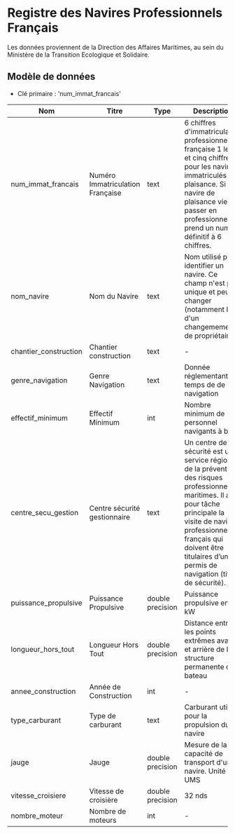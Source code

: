 # Registre des Navires Professionnels Français

Les données proviennent de la Direction des Affaires Maritimes, au sein du Ministère de la Transition Ecologique et Solidaire.

## Modèle de données
- Clé primaire : 'num_immat_francais'

|Nom|Titre|Type|Description|Exemple|Propriétés|
|-|-|-|-|-|-|
|num_immat_francais|Numéro Immatriculation Française|text|6 chiffres d'immatriculation professionnelle française 1 lettre et cinq chiffres pour les navires immatriculés en plaisance. Si le navire de plaisance vient à passer en professionnel, il prend un numéro définitif à 6 chiffres.|762413 (Navigation Professionnelle) A62413 (Plaisance)|Valeur obligatoire|
|nom_navire|Nom du Navire|text|Nom utilisé pour identifier un navire. Ce champ n'est pas unique et peut changer (notamment lors d'un changemement de propriétaire|Houba Houba|Valeur obligatoire|
|chantier_construction|Chantier construction|text| - |CHANTIER NAVAL TARIN|Valeur optionnelle|
|genre_navigation|Genre Navigation|text|Donnée réglementant le temps de de navigation|CI-CABOTAGE INTERNATIONAL|Valeur obligatoire|
|effectif_minimum|Effectif Minimum|int| Nombre minimum de personnel navigants à bord| 3 | Valeur obligatoire |
|centre_secu_gestion|Centre sécurité gestionnaire|text|Un centre de sécurité est un service régional de la prévention des risques professionnels maritimes. Il a pour tâche principale la visite de navires professionnels français qui doivent être titulaires d’un permis de navigation (titre de sécurité).|CSN Caen|Valeur obligatoire|
|puissance_propulsive|Puissance Propulsive|double precision|Puissance propulsive en kW| - | Valeur optionnelle|
|longueur_hors_tout|Longueur Hors Tout|double precision|Distance entre les points extrêmes avant et arrière de la structure permanente du bateau|11.9|Valeur obligatoire|
|annee_construction|Année de Construction|int| -  |1989|Valeur obligatoire|
|type_carburant| Type de carburant|text| Carburant utilisé pour la propulsion du navire |Diesel| Valeur optionnelle|
|jauge| Jauge | double precision | Mesure de la capacité de transport d'un navire. Unité en UMS | 260 | Valeur obligatoire | 
|vitesse_croisiere| Vitesse de croisière | double precision | 32 nds| Valeur optionnelle | 
|nombre_moteur| Nombre de moteurs | int |-|2| Valeur optionnelle | 

